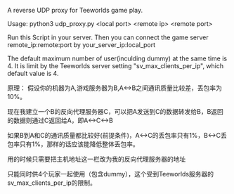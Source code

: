 A reverse UDP proxy for Teeworlds game play.

Usage: python3 udp_proxy.py \<local port> \<remote ip> \<remote port>

Run this Script in your server. Then you can connect the game server remote_ip:remote:port by your_server_ip:local_port

The default maximum number of user(inculding dummy) at the same time is 4. It is limit by the Teeworlds server setting "sv_max_clients_per_ip", which default value is 4.


原理：
假设你的机器为A,游戏服务器为B,A<->B之间通讯质量比较差，丢包率为10%。

现在我建立一个B的反向代理服务器C，可以把A发送到C的数据转发给B，B返回的数据则通过C返回给A，即A<->C<->B

如果B到A和C的通讯质量都比较好(前提条件)，A<->C的丢包率只有1%，B<->C丢包率只有1%，那样的话应该能降低整体丢包率。

用的时候只需要把主机地址这一栏改为我的反向代理服务器的地址

只能同时供4个玩家一起使用（包含dummy），这个受到Teeworlds服务器的sv_max_clients_per_ip的限制。